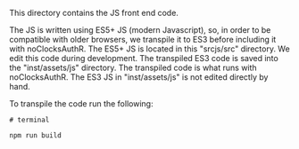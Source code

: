 
This directory contains the JS front end code.  

The JS is written using ES5+ JS (modern Javascript), so, in order to be compatible with older browsers, we transpile it to ES3 before including it with noClocksAuthR.  The ES5+ JS is located in this "srcjs/src" directory.  We edit this code during development.  The transpiled ES3 code is saved into the "inst/assets/js" directory.  The transpiled code is what runs with noClocksAuthR.  The ES3 JS in "inst/assets/js" is not edited directly by hand.

To transpile the code run the following:

```
# terminal

npm run build
```

